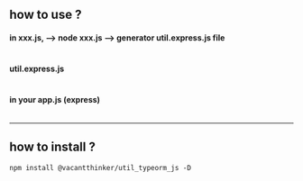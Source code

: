 
## how to use ?

#### in xxx.js, --> node xxx.js --> generator util.express.js file
```javascript

```

#### util.express.js

```javascript
```

#### in your app.js (express)

```javascript
```

---

## how to install ?
```shell
npm install @vacantthinker/util_typeorm_js -D
```


